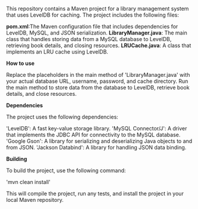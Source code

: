 
This repository contains a Maven project for a library management system that uses LevelDB for caching. The project includes the following files:

**pom.xml**:The Maven configuration file that includes dependencies for LevelDB, MySQL, and JSON serialization.
**LibraryManager.java**: The main class that handles storing data from a MySQL database to LevelDB, retrieving book details, and closing resources.
**LRUCache.java**: A class that implements an LRU cache using LevelDB.



**How to use**

Replace the placeholders in the main method of 'LibraryManager.java' with your actual database URL, username, password, and cache directory.
Run the main method to store data from the database to LevelDB, retrieve book details, and close resources.


**Dependencies**

The project uses the following dependencies:

'LevelDB': A fast key-value storage library.
'MySQL Connector/J': A driver that implements the JDBC API for connectivity to the MySQL database.
'Google Gson': A library for serializing and deserializing Java objects to and from JSON.
'Jackson Databind': A library for handling JSON data binding.


**Building**

To build the project, use the following command:

'mvn clean install'

This will compile the project, run any tests, and install the project in your local Maven repository.
